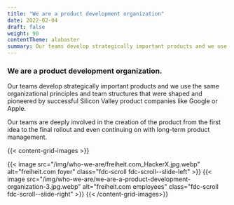 ```yaml
---
title: "We are a product development organization"
date: 2022-02-04
draft: false
weight: 90
contentTheme: alabaster
summary: Our teams develop strategically important products and we use the same organizational principles and team structures that were shaped and pioneered by successful Silicon Valley product companies like Google or Apple. Our teams are deeply involved in the creation of the product from the first idea to the final rollout and even continuing on with long-term product management.
---
```


### We are a product development organization.

Our teams develop strategically important products and we use the same organizational principles and team structures that were shaped and pioneered by successful Silicon Valley product companies like Google or Apple.

Our teams are deeply involved in the creation of the product from the first idea to the final rollout and even continuing on with long-term product management.

{{< content-grid-images >}}
  <!-- <div class="fdc-scroll fdc-scroll--slide-left">
    {{< youtube DMNt1re-kRY >}}
  </div> -->
  <!-- {{< image src="/img/who-we-are/we-are-a-product-development-organization-2.jpg.webp" alt="freiheit.com foyer" class="fdc-scroll fdc-scroll--slide-right" >}} -->
  {{< image src="/img/who-we-are/freiheit.com_HackerX.jpg.webp" alt="freiheit.com foyer" class="fdc-scroll fdc-scroll--slide-left" >}}
  {{< image src="/img/who-we-are/we-are-a-product-development-organization-3.jpg.webp" alt="freiheit.com employees" class="fdc-scroll  fdc-scroll--slide-right" >}}
{{< /content-grid-images>}}
